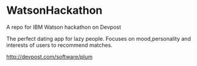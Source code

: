 # WatsonHackathon
A repo for IBM Watson hackathon on Devpost

The perfect dating app for lazy people. Focuses on mood,personality and interests of users to recommend matches.

http://devpost.com/software/plum
